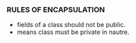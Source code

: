### RULES OF ENCAPSULATION
-  fields of a class should not be public.
- means class must be private in nautre.